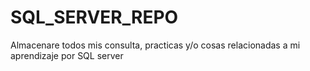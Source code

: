# SQL_SERVER_REPO
Almacenare todos mis consulta, practicas y/o cosas relacionadas a mi aprendizaje por SQL server
